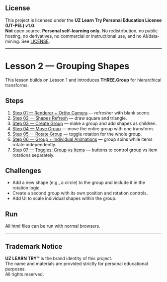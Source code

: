 ## License
This project is licensed under the **UZ Learn Try Personal Education License (UT-PEL) v1.0**.  
**Not** open source. **Personal self-learning only.** No redistribution, no public hosting, no derivatives, no commercial or instructional use, and no AI/data-mining. See [LICENSE](../LICENSE).

---

# Lesson 2 — Grouping Shapes

This lesson builds on Lesson 1 and introduces **THREE.Group** for hierarchical transforms.

## Steps
1. [Step 01 — Renderer + Ortho Camera](./02-01-renderer.html) — refresher with blank scene.
2. [Step 02 — Shapes Refresh](./02-02-shapes.html) — draw square and triangle.
3. [Step 03 — Create Group](./02-03-group-create.html) — make a group and add shapes as children.
4. [Step 04 — Move Group](./02-04-group-move.html) — move the entire group with one transform.
5. [Step 05 — Rotate Group](./02-05-group-rotate.html) — toggle rotation for the whole group.
6. [Step 06 — Group + Individual Animations](./02-06-group-and-individual.html) — group spins while items rotate independently.
7. [Step 07 — Toggles: Group vs Items](./02-07-toggles.html) — buttons to control group vs item rotations separately.

## Challenges
- Add a new shape (e.g., a circle) to the group and include it in the rotation logic.
- Create a second group with its own position and rotation controls.
- Add UI to scale individual shapes within the group.

## Run
All html files can be run with normal browsers.

---

## Trademark Notice

**UZ LEARN TRY™** is the brand identity of this project.  
The name and materials are provided strictly for personal educational purposes.  
All rights reserved.
